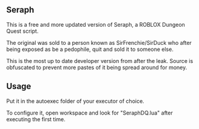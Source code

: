 ## Seraph

This is a free and more updated version of Seraph, a ROBLOX Dungeon Quest script.

The original was sold to a person known as SirFrenchie/SirDuck who after being exposed as be a pedophile, quit and sold it to someone else.

This is the most up to date developer version from after the leak. Source is obfuscated to prevent more pastes of it being spread around for money.

## Usage
Put it in the autoexec folder of your executor of choice.

To configure it, open workspace and look for "SeraphDQ.lua" after executing the first time.
